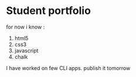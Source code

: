 # Student portfolio
for now i know :
1. html5
2. css3
3. javascript
4. chalk

I have worked on few CLI apps. publish it tomorrow
